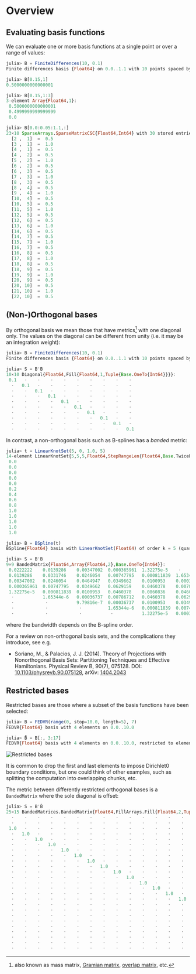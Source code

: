 # Overview

## Evaluating basis functions

We can evaluate one or more basis functions at a single point or over
a range of values:

```julia
julia> B = FiniteDifferences(10, 0.1)
Finite differences basis {Float64} on 0.0..1.1 with 10 points spaced by Δx = 0.1

julia> B[0.15,1]
0.5000000000000001

julia> B[0.15,1:3]
3-element Array{Float64,1}:
 0.5000000000000001
 0.4999999999999999
 0.0

julia> B[0.0:0.05:1.1,:]
23×10 SparseArrays.SparseMatrixCSC{Float64,Int64} with 30 stored entries:
  [2 ,  1]  =  0.5
  [3 ,  1]  =  1.0
  [4 ,  1]  =  0.5
  [4 ,  2]  =  0.5
  [5 ,  2]  =  1.0
  [6 ,  2]  =  0.5
  [6 ,  3]  =  0.5
  [7 ,  3]  =  1.0
  [8 ,  3]  =  0.5
  [8 ,  4]  =  0.5
  [9 ,  4]  =  1.0
  [10,  4]  =  0.5
  [10,  5]  =  0.5
  [11,  5]  =  1.0
  [12,  5]  =  0.5
  [12,  6]  =  0.5
  [13,  6]  =  1.0
  [14,  6]  =  0.5
  [14,  7]  =  0.5
  [15,  7]  =  1.0
  [16,  7]  =  0.5
  [16,  8]  =  0.5
  [17,  8]  =  1.0
  [18,  8]  =  0.5
  [18,  9]  =  0.5
  [19,  9]  =  1.0
  [20,  9]  =  0.5
  [20, 10]  =  0.5
  [21, 10]  =  1.0
  [22, 10]  =  0.5
```

## (Non-)Orthogonal bases

By orthogonal basis we mean those that have metrics[^metric] with one
diagonal only. The values on the diagonal can be different from unity
(i.e. it may be an integration weight):

```julia
julia> B = FiniteDifferences(10, 0.1)
Finite differences basis {Float64} on 0.0..1.1 with 10 points spaced by Δx = 0.1

julia> S = B'B
10×10 Diagonal{Float64,Fill{Float64,1,Tuple{Base.OneTo{Int64}}}}:
 0.1   ⋅    ⋅    ⋅    ⋅    ⋅    ⋅    ⋅    ⋅    ⋅
  ⋅   0.1   ⋅    ⋅    ⋅    ⋅    ⋅    ⋅    ⋅    ⋅
  ⋅    ⋅   0.1   ⋅    ⋅    ⋅    ⋅    ⋅    ⋅    ⋅
  ⋅    ⋅    ⋅   0.1   ⋅    ⋅    ⋅    ⋅    ⋅    ⋅
  ⋅    ⋅    ⋅    ⋅   0.1   ⋅    ⋅    ⋅    ⋅    ⋅
  ⋅    ⋅    ⋅    ⋅    ⋅   0.1   ⋅    ⋅    ⋅    ⋅
  ⋅    ⋅    ⋅    ⋅    ⋅    ⋅   0.1   ⋅    ⋅    ⋅
  ⋅    ⋅    ⋅    ⋅    ⋅    ⋅    ⋅   0.1   ⋅    ⋅
  ⋅    ⋅    ⋅    ⋅    ⋅    ⋅    ⋅    ⋅   0.1   ⋅
  ⋅    ⋅    ⋅    ⋅    ⋅    ⋅    ⋅    ⋅    ⋅   0.1
```

In contrast, a non-orthogonal basis such as B-splines has a _banded_
metric:

```julia
julia> t = LinearKnotSet(5, 0, 1.0, 5)
14-element LinearKnotSet{5,5,5,Float64,StepRangeLen{Float64,Base.TwicePrecision{Float64},Base.TwicePrecision{Float64}}}:
 0.0
 0.0
 0.0
 0.0
 0.0
 0.2
 0.4
 0.6
 0.8
 1.0
 1.0
 1.0
 1.0
 1.0

julia> B = BSpline(t)
BSpline{Float64} basis with LinearKnotSet(Float64) of order k = 5 (quartic) on 0.0..1.0 (5 intervals)

julia> S = B'B
9×9 BandedMatrix{Float64,Array{Float64,2},Base.OneTo{Int64}}:
 0.0222222    0.0139286    0.00347002  0.000365961  1.32275e-5    ⋅            ⋅           ⋅            ⋅
 0.0139286    0.0331746    0.0246054   0.00747795   0.000811839  1.65344e-6    ⋅           ⋅            ⋅
 0.00347002   0.0246054    0.0464947   0.0349662    0.0100953    0.00036737   9.79816e-7   ⋅            ⋅
 0.000365961  0.00747795   0.0349662   0.0629159    0.0460378    0.00786712   0.00036737  1.65344e-6    ⋅
 1.32275e-5   0.000811839  0.0100953   0.0460378    0.0860836    0.0460378    0.0100953   0.000811839  1.32275e-5
  ⋅           1.65344e-6   0.00036737  0.00786712   0.0460378    0.0629159    0.0349662   0.00747795   0.000365961
  ⋅            ⋅           9.79816e-7  0.00036737   0.0100953    0.0349662    0.0464947   0.0246054    0.00347002
  ⋅            ⋅            ⋅          1.65344e-6   0.000811839  0.00747795   0.0246054   0.0331746    0.0139286
  ⋅            ⋅            ⋅           ⋅           1.32275e-5   0.000365961  0.00347002  0.0139286    0.0222222
```

where the bandwidth depends on the B-spline order.

For a review on non-orthogonal basis sets, and the complications they
introduce, see e.g.

- Soriano, M., & Palacios, J. J. (2014). Theory of Projections with
  Nonorthogonal Basis Sets: Partitioning Techniques and Effective
  Hamiltonians. Physical Review B, 90(7), 075128. DOI:
  [10.1103/physrevb.90.075128](http://dx.doi.org/10.1103/physrevb.90.075128),
  arXiv: [1404.2043](https://arxiv.org/abs/1404.2043)


[^metric]: also known as mass matrix, [Gramian
    matrix](https://en.wikipedia.org/wiki/Gramian_matrix), [overlap
    matrix](https://en.wikipedia.org/wiki/Overlap_matrix), etc.

## Restricted bases

Restricted bases are those where a subset of the basis functions have
been selected:

```julia
julia> B = FEDVR(range(0, stop=10.0, length=5), 7)
FEDVR{Float64} basis with 4 elements on 0.0..10.0

julia> B̃ = B[:, 3:17]
FEDVR{Float64} basis with 4 elements on 0.0..10.0, restricted to elements 1:3, basis functions 3..17 ⊂ 1..25
```

![Restricted bases](figures/restricted_bases.svg)

It is common to drop the first and last elements to impose Dirichlet0
boundary conditions, but one could think of other examples, such as
splitting the computation into overlapping chunks, etc.

The metric between differently restricted orthogonal bases is a
`BandedMatrix` where the sole diagonal is offset:

```julia
julia> S = B'B̃
25×15 BandedMatrices.BandedMatrix{Float64,FillArrays.Fill{Float64,2,Tuple{Base.OneTo{Int64},Base.OneTo{Int64}}},Base.OneTo{Int64}}:
  ⋅    ⋅    ⋅    ⋅    ⋅    ⋅    ⋅    ⋅    ⋅    ⋅    ⋅    ⋅    ⋅    ⋅    ⋅
  ⋅    ⋅    ⋅    ⋅    ⋅    ⋅    ⋅    ⋅    ⋅    ⋅    ⋅    ⋅    ⋅    ⋅    ⋅
 1.0   ⋅    ⋅    ⋅    ⋅    ⋅    ⋅    ⋅    ⋅    ⋅    ⋅    ⋅    ⋅    ⋅    ⋅
  ⋅   1.0   ⋅    ⋅    ⋅    ⋅    ⋅    ⋅    ⋅    ⋅    ⋅    ⋅    ⋅    ⋅    ⋅
  ⋅    ⋅   1.0   ⋅    ⋅    ⋅    ⋅    ⋅    ⋅    ⋅    ⋅    ⋅    ⋅    ⋅    ⋅
  ⋅    ⋅    ⋅   1.0   ⋅    ⋅    ⋅    ⋅    ⋅    ⋅    ⋅    ⋅    ⋅    ⋅    ⋅
  ⋅    ⋅    ⋅    ⋅   1.0   ⋅    ⋅    ⋅    ⋅    ⋅    ⋅    ⋅    ⋅    ⋅    ⋅
  ⋅    ⋅    ⋅    ⋅    ⋅   1.0   ⋅    ⋅    ⋅    ⋅    ⋅    ⋅    ⋅    ⋅    ⋅
  ⋅    ⋅    ⋅    ⋅    ⋅    ⋅   1.0   ⋅    ⋅    ⋅    ⋅    ⋅    ⋅    ⋅    ⋅
  ⋅    ⋅    ⋅    ⋅    ⋅    ⋅    ⋅   1.0   ⋅    ⋅    ⋅    ⋅    ⋅    ⋅    ⋅
  ⋅    ⋅    ⋅    ⋅    ⋅    ⋅    ⋅    ⋅   1.0   ⋅    ⋅    ⋅    ⋅    ⋅    ⋅
  ⋅    ⋅    ⋅    ⋅    ⋅    ⋅    ⋅    ⋅    ⋅   1.0   ⋅    ⋅    ⋅    ⋅    ⋅
  ⋅    ⋅    ⋅    ⋅    ⋅    ⋅    ⋅    ⋅    ⋅    ⋅   1.0   ⋅    ⋅    ⋅    ⋅
  ⋅    ⋅    ⋅    ⋅    ⋅    ⋅    ⋅    ⋅    ⋅    ⋅    ⋅   1.0   ⋅    ⋅    ⋅
  ⋅    ⋅    ⋅    ⋅    ⋅    ⋅    ⋅    ⋅    ⋅    ⋅    ⋅    ⋅   1.0   ⋅    ⋅
  ⋅    ⋅    ⋅    ⋅    ⋅    ⋅    ⋅    ⋅    ⋅    ⋅    ⋅    ⋅    ⋅   1.0   ⋅
  ⋅    ⋅    ⋅    ⋅    ⋅    ⋅    ⋅    ⋅    ⋅    ⋅    ⋅    ⋅    ⋅    ⋅   1.0
  ⋅    ⋅    ⋅    ⋅    ⋅    ⋅    ⋅    ⋅    ⋅    ⋅    ⋅    ⋅    ⋅    ⋅    ⋅
  ⋅    ⋅    ⋅    ⋅    ⋅    ⋅    ⋅    ⋅    ⋅    ⋅    ⋅    ⋅    ⋅    ⋅    ⋅
  ⋅    ⋅    ⋅    ⋅    ⋅    ⋅    ⋅    ⋅    ⋅    ⋅    ⋅    ⋅    ⋅    ⋅    ⋅
  ⋅    ⋅    ⋅    ⋅    ⋅    ⋅    ⋅    ⋅    ⋅    ⋅    ⋅    ⋅    ⋅    ⋅    ⋅
  ⋅    ⋅    ⋅    ⋅    ⋅    ⋅    ⋅    ⋅    ⋅    ⋅    ⋅    ⋅    ⋅    ⋅    ⋅
  ⋅    ⋅    ⋅    ⋅    ⋅    ⋅    ⋅    ⋅    ⋅    ⋅    ⋅    ⋅    ⋅    ⋅    ⋅
  ⋅    ⋅    ⋅    ⋅    ⋅    ⋅    ⋅    ⋅    ⋅    ⋅    ⋅    ⋅    ⋅    ⋅    ⋅
  ⋅    ⋅    ⋅    ⋅    ⋅    ⋅    ⋅    ⋅    ⋅    ⋅    ⋅    ⋅    ⋅    ⋅    ⋅
```
